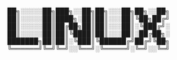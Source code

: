
██╗░░░░░██╗███╗░░██╗██╗░░░██╗██╗░░██╗
██║░░░░░██║████╗░██║██║░░░██║╚██╗██╔╝
██║░░░░░██║██╔██╗██║██║░░░██║░╚███╔╝░
██║░░░░░██║██║╚████║██║░░░██║░██╔██╗░
███████╗██║██║░╚███║╚██████╔╝██╔╝╚██╗
╚══════╝╚═╝╚═╝░░╚══╝░╚═════╝░╚═╝░░╚═╝
